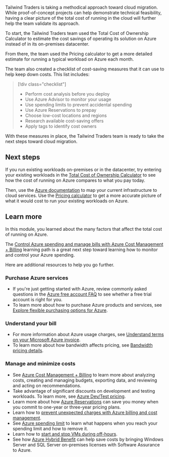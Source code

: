 Tailwind Traders is taking a methodical approach toward cloud migration. While proof-of-concept projects can help demonstrate technical feasibility, having a clear picture of the total cost of running in the cloud will further help the team validate its approach.

To start, the Tailwind Traders team used the Total Cost of Ownership Calculator to estimate the cost savings of operating its solution on Azure instead of in its on-premises datacenter.

From there, the team used the Pricing calculator to get a more detailed estimate for running a typical workload on Azure each month.

The team also created a checklist of cost-saving measures that it can use to help keep down costs. This list includes:

> [!div class="checklist"]
> * Perform cost analysis before you deploy
> * Use Azure Advisor to monitor your usage
> * Use spending limits to prevent accidental spending
> * Use Azure Reservations to prepay
> * Choose low-cost locations and regions
> * Research available cost-saving offers
> * Apply tags to identify cost owners

With these measures in place, the Tailwind Traders team is ready to take the next steps toward cloud migration.

## Next steps

If you run existing workloads on-premises or in the datacenter, try entering your existing workloads in the [Total Cost of Ownership Calculator](https://azure.microsoft.com/pricing/tco?azure-portal=true) to see how the cost of running on Azure compares to what you pay today.

Then, use the [Azure documentation](/azure/) to map your current infrastructure to cloud services. Use the [Pricing calculator](https://azure.microsoft.com/pricing/calculator/?azure-portal=true) to get a more accurate picture of what it would cost to run your existing workloads on Azure.

## Learn more

In this module, you learned about the many factors that affect the total cost of running on Azure.

The [Control Azure spending and manage bills with Azure Cost Management + Billing](../../../paths/control-spending-manage-bills/index.yml?azure-portal=true) learning path is a great next step toward learning how to monitor and control your Azure spending.

Here are additional resources to help you go further.

### Purchase Azure services

* If you're just getting started with Azure, review commonly asked questions in the [Azure free account FAQ](https://azure.microsoft.com/free/free-account-faq/?azure-portal=true) to see whether a free trial account is right for you.
* To learn more about how to purchase Azure products and services, see [Explore flexible purchasing options for Azure](https://azure.microsoft.com/pricing/purchase-options?azure-portal=true).

### Understand your bill

* For more information about Azure usage charges, see [Understand terms on your Microsoft Azure invoice](/azure/billing/billing-understand-your-invoice?azure-portal=true).
* To learn more about how bandwidth affects pricing, see [Bandwidth pricing details](https://azure.microsoft.com/pricing/details/bandwidth?azure-portal=true).

### Manage and minimize costs

* See [Azure Cost Management + Billing](https://azure.microsoft.com/services/cost-management?azure-portal=true) to learn more about analyzing costs, creating and managing budgets, exporting data, and reviewing and acting on recommendations.
* Take advantage of significant discounts on development and testing workloads. To learn more, see [Azure Dev/Test pricing](https://azure.microsoft.com/pricing/dev-test/?azure-portal=true).
* Learn more about how [Azure Reservations](/azure/billing/billing-save-compute-costs-reservations?azure-portal=true) can save you money when you commit to one-year or three-year pricing plans.
* Learn how to [prevent unexpected charges with Azure billing and cost management](/azure/cost-management-billing/manage/getting-started?azure-portal=true).
* See [Azure spending limit](/azure/billing/billing-spending-limit?azure-portal=true) to learn what happens when you reach your spending limit and how to remove it.
* Learn how to [start and stop VMs during off-hours](/azure/automation/automation-solution-vm-management?azure-portal=true).
* See how [Azure Hybrid Benefit](https://azure.microsoft.com/pricing/hybrid-benefit/?azure-portal=true) can help save costs by bringing Windows Server and SQL Server on-premises licenses with Software Assurance to Azure.